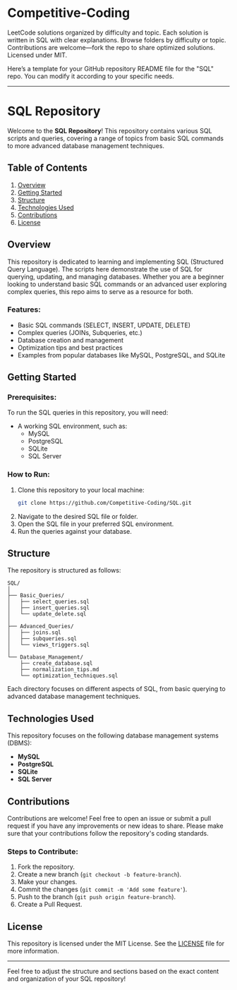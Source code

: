 # Competitive-Coding
LeetCode solutions organized by difficulty and topic. Each solution is written in SQL with clear explanations. Browse folders by difficulty or topic. Contributions are welcome—fork the repo to share optimized solutions. Licensed under MIT. 


Here’s a template for your GitHub repository README file for the "SQL" repo. You can modify it according to your specific needs.

---

# SQL Repository

Welcome to the **SQL Repository**! This repository contains various SQL scripts and queries, covering a range of topics from basic SQL commands to more advanced database management techniques.

## Table of Contents

1. [Overview](#overview)
2. [Getting Started](#getting-started)
3. [Structure](#structure)
4. [Technologies Used](#technologies-used)
5. [Contributions](#contributions)
6. [License](#license)

## Overview

This repository is dedicated to learning and implementing SQL (Structured Query Language). The scripts here demonstrate the use of SQL for querying, updating, and managing databases. Whether you are a beginner looking to understand basic SQL commands or an advanced user exploring complex queries, this repo aims to serve as a resource for both.

### Features:
- Basic SQL commands (SELECT, INSERT, UPDATE, DELETE)
- Complex queries (JOINs, Subqueries, etc.)
- Database creation and management
- Optimization tips and best practices
- Examples from popular databases like MySQL, PostgreSQL, and SQLite

## Getting Started

### Prerequisites:
To run the SQL queries in this repository, you will need:
- A working SQL environment, such as:
  - MySQL
  - PostgreSQL
  - SQLite
  - SQL Server

### How to Run:
1. Clone this repository to your local machine:
    ```bash
    git clone https://github.com/Competitive-Coding/SQL.git
    ```
2. Navigate to the desired SQL file or folder.
3. Open the SQL file in your preferred SQL environment.
4. Run the queries against your database.

## Structure

The repository is structured as follows:

```
SQL/
│
├── Basic_Queries/
│   ├── select_queries.sql
│   ├── insert_queries.sql
│   └── update_delete.sql
│
├── Advanced_Queries/
│   ├── joins.sql
│   ├── subqueries.sql
│   └── views_triggers.sql
│
└── Database_Management/
    ├── create_database.sql
    ├── normalization_tips.md
    └── optimization_techniques.sql
```

Each directory focuses on different aspects of SQL, from basic querying to advanced database management techniques.

## Technologies Used

This repository focuses on the following database management systems (DBMS):
- **MySQL**
- **PostgreSQL**
- **SQLite**
- **SQL Server**

## Contributions

Contributions are welcome! Feel free to open an issue or submit a pull request if you have any improvements or new ideas to share. Please make sure that your contributions follow the repository's coding standards.

### Steps to Contribute:
1. Fork the repository.
2. Create a new branch (`git checkout -b feature-branch`).
3. Make your changes.
4. Commit the changes (`git commit -m 'Add some feature'`).
5. Push to the branch (`git push origin feature-branch`).
6. Create a Pull Request.

## License

This repository is licensed under the MIT License. See the [LICENSE](LICENSE) file for more information.

---

Feel free to adjust the structure and sections based on the exact content and organization of your SQL repository!
